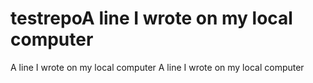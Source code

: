 # testrepoA line I wrote on my local computer
A line I wrote on my local computer
A line I wrote on my local computer
